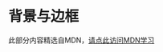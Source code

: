 # 背景与边框

此部分内容精选自MDN，[请点此访问MDN学习](https://developer.mozilla.org/zh-CN/docs/Learn/CSS/Building_blocks/Backgrounds_and_borders)